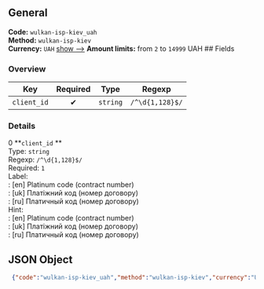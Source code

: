 ## General 
**Code:** `wulkan-isp-kiev_uah`  
**Method:** `wulkan-isp-kiev`  
**Currency:** `UAH` [show -->]() 
**Amount limits:** from `2`  to `14999`  UAH ## Fields 
### Overview 
|Key|Required|Type|Regexp| 
|:---:|:---:|:---:|:---:| 
|`client_id` |✔ |`string` |`/^\d{1,128}$/` | 
 
### Details 
0 **`client_id` **  
Type: `string`  
Regexp: `/^\d{1,128}$/`  
Required: `1`  
Label:  
: [en] Platinum code (contract number)  
: [uk] Платіжний код (номер договору)  
: [ru] Платичный код (номер договору)  
Hint:  
: [en] Platinum code (contract number)  
: [uk] Платіжний код (номер договору)  
: [ru] Платичный код (номер договору)  
## JSON Object 
```json
 {"code":"wulkan-isp-kiev_uah","method":"wulkan-isp-kiev","currency":"UAH","fields":[{"key":"client_id","type":"string","label":{"en":"Platinum code (contract number)","uk":"\u041f\u043b\u0430\u0442\u0456\u0436\u043d\u0438\u0439 \u043a\u043e\u0434 (\u043d\u043e\u043c\u0435\u0440 \u0434\u043e\u0433\u043e\u0432\u043e\u0440\u0443)","ru":"\u041f\u043b\u0430\u0442\u0438\u0447\u043d\u044b\u0439 \u043a\u043e\u0434 (\u043d\u043e\u043c\u0435\u0440 \u0434\u043e\u0433\u043e\u0432\u043e\u0440\u0443)"},"regexp":"\/^\\d{1,128}$\/","required":true,"position":1,"hint":{"en":"Platinum code (contract number)","uk":"\u041f\u043b\u0430\u0442\u0456\u0436\u043d\u0438\u0439 \u043a\u043e\u0434 (\u043d\u043e\u043c\u0435\u0440 \u0434\u043e\u0433\u043e\u0432\u043e\u0440\u0443)","ru":"\u041f\u043b\u0430\u0442\u0438\u0447\u043d\u044b\u0439 \u043a\u043e\u0434 (\u043d\u043e\u043c\u0435\u0440 \u0434\u043e\u0433\u043e\u0432\u043e\u0440\u0443)"},"example":"11440"}],"amount_min":2,"amount_max":14999}```  
